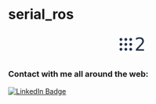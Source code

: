 # serial_ros
<p align="center">
  <img src="documents/ros2.png" style="width: 10%; height: 10%"/>
</p>

### Contact with me all around the web:
[![LinkedIn Badge](https://img.shields.io/badge/LinkedIn-Profile-informational?style=flat&logo=linkedin&logoColor=white&color=0D76A8)](https://www.linkedin.com/in/furkan-sariyildiz/)
